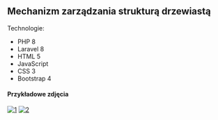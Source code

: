 <h2>Mechanizm zarządzania strukturą drzewiastą</h2>

Technologie:
<ul>
<li>PHP 8</li>
<li>Laravel 8</li>
<li>HTML 5</li>
<li>JavaScript</li>
<li>CSS 3</li>
<li>Bootstrap 4</li>
</ul>

<h4>Przykładowe zdjęcia</h4>

<a href="https://ibb.co/p28zx5K"><img src="https://i.ibb.co/K6kqXSs/1.jpg" alt="1" border="0"></a>
<a href="https://ibb.co/TWft2M5"><img src="https://i.ibb.co/J31HtjP/2.jpg" alt="2" border="0"></a>
